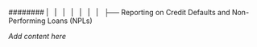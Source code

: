 ######## |   |   |   |   |   |   |   ├── Reporting on Credit Defaults and Non-Performing Loans (NPLs)

*Add content here*